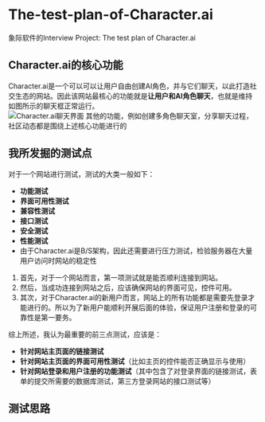 # The-test-plan-of-Character.ai
象际软件的Interview Project: The test plan of Character.ai
## Character.ai的核心功能
Character.ai是一个可以可以让用户自由创建AI角色，并与它们聊天，以此打造社交生态的网站。因此该网站最核心的功能就是**让用户和AI角色聊天**，也就是维持如图所示的聊天框正常运行。  
  ![Character.ai聊天界面](https://i0.hdslb.com/bfs/article/ef7d4b3066f615d3c74cbff790446e219fb51430.jpg@.webp)
其他的功能，例如创建多角色聊天室，分享聊天过程，社区动态都是围绕上述核心功能进行的
## 我所发掘的测试点  
对于一个网站进行测试，测试的大类一般如下：  
* **功能测试**
* **界面可用性测试**
* **兼容性测试**
* **接口测试**
* **安全测试**
* **性能测试**
* 由于Character.ai是B/S架构，因此还需要进行压力测试，检验服务器在大量用户访问时网站的稳定性
1. 首先，对于一个网站而言，第一项测试就是能否顺利连接到网站。  
2. 然后，当成功连接到网站之后，应该确保网站的界面可见，控件可用。  
3. 其次，对于Character.ai的新用户而言，网站上的所有功能都是需要先登录才能进行的。所以为了新用户能顺利开展后面的体验，保证用户注册和登录的可靠性是第一要务。  
  
综上所述，我认为最重要的前三点测试，应该是：
* **针对网站主页面的链接测试**
* **针对网站主页面的界面可用性测试**（比如主页的控件能否正确显示与使用）
* **针对网站登录和用户注册的功能测试**（其中包含了对登录界面的链接测试，表单的提交所需要的数据库测试，第三方登录网站的接口测试等）  
## 测试思路
